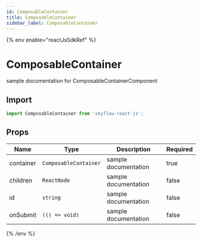 ```yaml
---
id: ComposableContainer
title: ComposableContainer
sidebar_label: ComposableContainer
---
```


{% env enable="reactJsSdkRef" %}

# ComposableContainer

sample documentation for ComposableContainerComponent

## Import

```js
import ComposableContainer from 'skyflow-react-js';
```

## Props

| Name                    | Type                 | Description                                             | Required         | 
|-------------------------|----------------------|---------------------------------------------------------|------------------|
| container | `ComposableContainer` | sample documentation | true |
| children | `ReactNode` | sample documentation | false |
| id | `string` | sample documentation | false |
| onSubmit | `(() => void)` | sample documentation | false |

{% /env %}